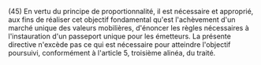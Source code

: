 (45) En vertu du principe de proportionnalité, il est nécessaire et approprié, aux fins de réaliser cet objectif fondamental qu'est l'achèvement d'un marché unique des valeurs mobilières, d'énoncer les règles nécessaires à l'instauration d'un passeport unique pour les émetteurs. La présente directive n'excède pas ce qui est nécessaire pour atteindre l'objectif poursuivi, conformément à l'article 5, troisième alinéa, du traité.